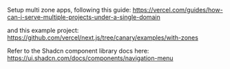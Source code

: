 Setup multi zone apps, following this guide:
https://vercel.com/guides/how-can-i-serve-multiple-projects-under-a-single-domain

and this example project:
https://github.com/vercel/next.js/tree/canary/examples/with-zones


Refer to the Shadcn component library docs here:
https://ui.shadcn.com/docs/components/navigation-menu